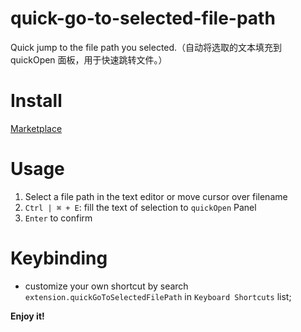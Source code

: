 # quick-go-to-selected-file-path
Quick jump to the file path you selected.（自动将选取的文本填充到 quickOpen 面板，用于快速跳转文件。）

# Install
[Marketplace](https://marketplace.visualstudio.com/items?itemName=duXing.quick-go-to-selected-file-path)

# Usage
1. Select a file path in the text editor or move cursor over filename
2. `Ctrl | ⌘ + E`: fill the text of selection to `quickOpen` Panel
3. `Enter` to confirm

# Keybinding
- customize your own shortcut by search `extension.quickGoToSelectedFilePath` in `Keyboard Shortcuts` list;

**Enjoy it!**
